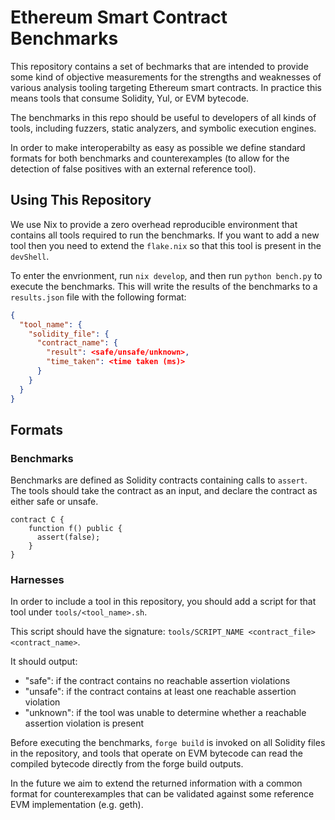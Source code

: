 # Ethereum Smart Contract Benchmarks

This repository contains a set of bechmarks that are intended to provide some kind of objective
measurements for the strengths and weaknesses of various analysis tooling targeting Ethereum smart
contracts. In practice this means tools that consume Solidity, Yul, or EVM bytecode.

The benchmarks in this repo should be useful to developers of all kinds of tools, including fuzzers,
static analyzers, and symbolic execution engines.

In order to make interoperabilty as easy as possible we define standard formats for both benchmarks
and counterexamples (to allow for the detection of false positives with an external reference tool).

## Using This Repository

We use Nix to provide a zero overhead reproducible environment that contains all tools required to
run the benchmarks. If you want to add a new tool then you need to extend the `flake.nix` so that
this tool is present in the `devShell`.

To enter the envrionment, run `nix develop`, and then run `python bench.py` to execute the
benchmarks. This will write the results of the benchmarks to a `results.json` file with the
following format:

```json
{
  "tool_name": {
    "solidity_file": {
      "contract_name": {
        "result": <safe/unsafe/unknown>,
        "time_taken": <time taken (ms)>
      }
    }
  }
}
```

## Formats

### Benchmarks

Benchmarks are defined as Solidity contracts containing calls to `assert`. The tools should take the
contract as an input, and declare the contract as either safe or unsafe.

```sol
contract C {
    function f() public {
      assert(false);
    }
}
```

### Harnesses

In order to include a tool in this repository, you should add a script for that tool under `tools/<tool_name>.sh`.

This script should have the signature: `tools/SCRIPT_NAME <contract_file> <contract_name>`.

It should output:

- "safe": if the contract contains no reachable assertion violations
- "unsafe": if the contract contains at least one reachable assertion violation
- "unknown": if the tool was unable to determine whether a reachable assertion violation is present

Before executing the benchmarks, `forge build` is invoked on all Solidity files in the repository, and
tools that operate on EVM bytecode can read the compiled bytecode directly from the forge build
outputs.

In the future we aim to extend the returned information with a common format for counterexamples
that can be validated against some reference EVM implementation (e.g. geth).

